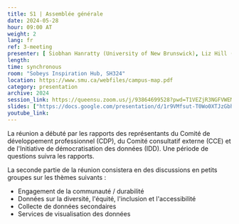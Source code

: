 ```yaml
---
title: S1 | Assemblée générale
date: 2024-05-28
hour: 09:00 AT
weight: 2
lang: fr
ref: 3-meeting
presenter: [ Siobhan Hanratty (University of New Brunswick), Liz Hill (University of Western Ontario), Shelley Jeglic (Statistique Canada), Joanna Jacob (Statistique Canada)]
length:
time: synchronous
room: "Sobeys Inspiration Hub, SH324"
location: https://www.smu.ca/webfiles/campus-map.pdf
category: presentation
archive: 2024
session_link: https://queensu.zoom.us/j/93864699528?pwd=T1VEZjR3NGFVWEM1MncrVFp1NWtDUT09
slides: ["https://docs.google.com/presentation/d/1r9VMfsut-T0Wo0XTJzGbheqE0a9CHSoC/edit?usp=share_link&ouid=109853946981534204449&rtpof=true&sd=true"]
youtube_link:
---
```

La réunion a débuté par les rapports des représentants du Comité de développement professionnel (CDP), du Comité consultatif externe (CCE) et  de l'Initiative de démocratisation des données (IDD). Une période de questions suivra les rapports. <!--more-->

La seconde partie de la réunion consistera en des discussions en petits groupes sur les thèmes suivants :
 - Engagement de la communauté / durabilité
 - Données sur la diversité, l'équité, l'inclusion et l'accessibilité
 - Collecte de données secondaires
 - Services de visualisation des données
